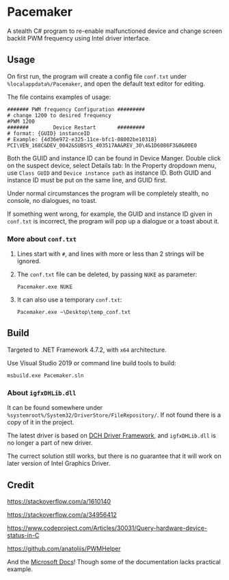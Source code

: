 # Pacemaker
 
A stealth C# program to re-enable malfunctioned device and change screen backlit PWM frequency using Intel driver interface.

## Usage

On first run, the program will create a config file `conf.txt` under `%localappdata%/Pacemaker`, and open the default text editor for editing.

The file contains examples of usage:
```
####### PWM frequency Configuration #########
# change 1200 to desired frequency
#PWM 1200
#######        Device Restart       #########
# format: {GUID} instanceID
# Example: {4d36e972-e325-11ce-bfc1-08002be10318} PCI\VEN_168C&DEV_0042&SUBSYS_403517AA&REV_30\4&1D6086F3&0&00E0
```

Both the GUID and instance ID can be found in Device Manger. 
Double click on the suspect device, select Details tab:
In the Property dropdown menu, use `Class GUID` and `Device instance path` as instance ID.
Both GUID and instance ID must be put on the same line, and GUID first.

Under normal circumstances the program will be completely stealth, no console, no dialogues, no toast.

If something went wrong, for example, the GUID and instance ID given in `conf.txt` is incorrect, the program will pop up a dialogue or a toast about it.


### More about `conf.txt`

1. Lines start with `#`, and lines with more or less than 2 strings will be ignored.

2. The `conf.txt` file can be deleted, by passing `NUKE` as parameter:

    ```
    Pacemaker.exe NUKE
    ```
3. It can also use a temporary `conf.txt`:

    ```
    Pacemaker.exe ~\Desktop\temp_conf.txt
    ```


## Build

Targeted to .NET Framework 4.7.2, with `x64` architecture.

Use Visual Studio 2019 or command line build tools to build:
```
msbuild.exe Pacemaker.sln
```

### About `igfxDHLib.dll`

It can be found somewhere under `%systemroot%/System32/DriverStore/FileRepository/`. If not found there is a copy of it in the project.

The latest driver is based on [DCH Driver Framework](https://www.intel.ca/content/www/ca/en/support/articles/000031275/graphics.html), and `igfxDHLib.dll` is no longer a part of new driver. 

The currect solution still works, but there is no guarantee that it will work on later version of Intel Graphics Driver. 

## Credit
https://stackoverflow.com/a/1610140

https://stackoverflow.com/a/34956412

https://www.codeproject.com/Articles/30031/Query-hardware-device-status-in-C

https://github.com/anatoliis/PWMHelper

And the [Microsoft Docs](https://docs.microsoft.com/)! Though some of the documentation lacks practical example.
